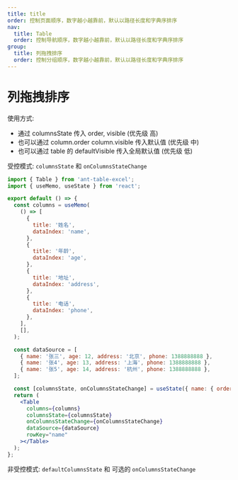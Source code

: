 ```yaml
---
title: title
order: 控制页面顺序，数字越小越靠前，默认以路径长度和字典序排序
nav:
  title: Table
  order: 控制导航顺序，数字越小越靠前，默认以路径长度和字典序排序
group:
  title: 列拖拽排序
  order: 控制分组顺序，数字越小越靠前，默认以路径长度和字典序排序
---
```


# 列拖拽排序

使用方式:

- 通过 columnsState 传入 order, visible (优先级 高)
- 也可以通过 column.order column.visible 传入默认值 (优先级 中)
- 也可以通过 table 的 defaultVisible 传入全局默认值 (优先级 低)

受控模式: `columnsState` 和 `onColumnsStateChange`

```jsx
import { Table } from 'ant-table-excel';
import { useMemo, useState } from 'react';

export default () => {
  const columns = useMemo(
    () => [
      {
        title: '姓名',
        dataIndex: 'name',
      },
      {
        title: '年龄',
        dataIndex: 'age',
      },
      {
        title: '地址',
        dataIndex: 'address',
      },
      {
        title: '电话',
        dataIndex: 'phone',
      },
    ],
    [],
  );

  const dataSource = [
    { name: '张三', age: 12, address: '北京', phone: 1388888888 },
    { name: '张4', age: 13, address: '上海', phone: 1388888888 },
    { name: '张5', age: 14, address: '杭州', phone: 1388888888 },
  ];

  const [columnsState, onColumnsStateChange] = useState({ name: { order: 2 } });
  return (
    <Table
      columns={columns}
      columnsState={columnsState}
      onColumnsStateChange={onColumnsStateChange}
      dataSource={dataSource}
      rowKey="name"
    ></Table>
  );
};
```

非受控模式: `defaultColumnsState` 和 可选的 `onColumnsStateChange`

<!-- ```jsx
import { Table } from 'ant-table-excel';
import { useMemo } from 'react';

export default () => {
  const columns = useMemo(
    () => [
      {
        title: '姓名',
        dataIndex: 'name',
      },
      {
        title: '年龄',
        dataIndex: 'age',
      },
      {
        title: '地址',
        dataIndex: 'address',
      },
      {
        title: '电话',
        dataIndex: 'phone',
      },
    ],
    [],
  );

  const dataSource = [
    { name: '张三', age: 12, address: '北京', phone: 1388888888 },
    { name: '张4', age: 13, address: '上海', phone: 1388888888 },
    { name: '张5', age: 14, address: '杭州', phone: 1388888888 },
  ];

  const defaultColumnsState = { name: { order: 2 } };

  return (
    <Table
      columns={columns}
      defaultColumnsState={defaultColumnsState}
      // onColumnsStateChange={console.log}
      dataSource={dataSource}
      rowKey="name"
    ></Table>
  );
};
``` -->
